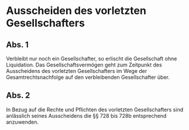 # Ausscheiden des vorletzten Gesellschafters



## Abs. 1

 Verbleibt nur noch ein Gesellschafter, so erlischt die Gesellschaft ohne Liquidation. Das Gesellschaftsvermögen geht zum Zeitpunkt des Ausscheidens des vorletzten Gesellschafters im Wege der Gesamtrechtsnachfolge auf den verbleibenden Gesellschafter über.

## Abs. 2

 In Bezug auf die Rechte und Pflichten des vorletzten Gesellschafters sind anlässlich seines Ausscheidens die §§ 728 bis 728b entsprechend anzuwenden. 

